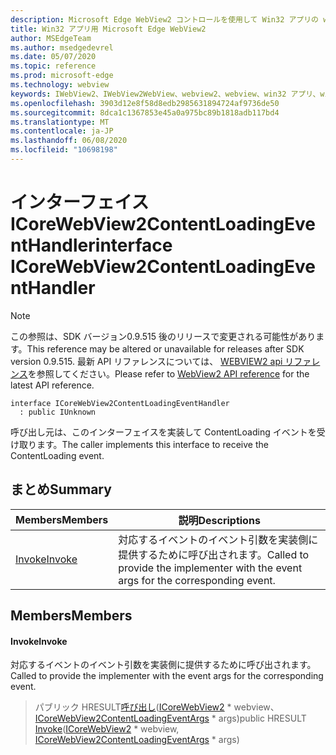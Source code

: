 ```yaml
---
description: Microsoft Edge WebView2 コントロールを使用して Win32 アプリの web コンテンツをホストする
title: Win32 アプリ用 Microsoft Edge WebView2
author: MSEdgeTeam
ms.author: msedgedevrel
ms.date: 05/07/2020
ms.topic: reference
ms.prod: microsoft-edge
ms.technology: webview
keywords: IWebView2、IWebView2WebView、webview2、webview、win32 アプリ、win32、edge、ICoreWebView2、ICoreWebView2Controller、browser control、edge html
ms.openlocfilehash: 3903d12e8f58d8edb2985631894724af9736de50
ms.sourcegitcommit: 8dca1c1367853e45a0a975bc89b1818adb117bd4
ms.translationtype: MT
ms.contentlocale: ja-JP
ms.lasthandoff: 06/08/2020
ms.locfileid: "10698198"
---
```

# <span data-ttu-id="72c9f-104">インターフェイス ICoreWebView2ContentLoadingEventHandler</span><span class="sxs-lookup"><span data-stu-id="72c9f-104">interface ICoreWebView2ContentLoadingEventHandler</span></span> 

> [!NOTE]
> <span data-ttu-id="72c9f-105">この参照は、SDK バージョン0.9.515 後のリリースで変更される可能性があります。</span><span class="sxs-lookup"><span data-stu-id="72c9f-105">This reference may be altered or unavailable for releases after SDK version 0.9.515.</span></span> <span data-ttu-id="72c9f-106">最新 API リファレンスについては、 [WEBVIEW2 api リファレンス](../../../webview2-api-reference.md)を参照してください。</span><span class="sxs-lookup"><span data-stu-id="72c9f-106">Please refer to [WebView2 API reference](../../../webview2-api-reference.md) for the latest API reference.</span></span>

```
interface ICoreWebView2ContentLoadingEventHandler
  : public IUnknown
```

<span data-ttu-id="72c9f-107">呼び出し元は、このインターフェイスを実装して ContentLoading イベントを受け取ります。</span><span class="sxs-lookup"><span data-stu-id="72c9f-107">The caller implements this interface to receive the ContentLoading event.</span></span>

## <span data-ttu-id="72c9f-108">まとめ</span><span class="sxs-lookup"><span data-stu-id="72c9f-108">Summary</span></span>

 <span data-ttu-id="72c9f-109">Members</span><span class="sxs-lookup"><span data-stu-id="72c9f-109">Members</span></span>                        | <span data-ttu-id="72c9f-110">説明</span><span class="sxs-lookup"><span data-stu-id="72c9f-110">Descriptions</span></span>
--------------------------------|---------------------------------------------
[<span data-ttu-id="72c9f-111">Invoke</span><span class="sxs-lookup"><span data-stu-id="72c9f-111">Invoke</span></span>](#invoke) | <span data-ttu-id="72c9f-112">対応するイベントのイベント引数を実装側に提供するために呼び出されます。</span><span class="sxs-lookup"><span data-stu-id="72c9f-112">Called to provide the implementer with the event args for the corresponding event.</span></span>

## <span data-ttu-id="72c9f-113">Members</span><span class="sxs-lookup"><span data-stu-id="72c9f-113">Members</span></span>

#### <span data-ttu-id="72c9f-114">Invoke</span><span class="sxs-lookup"><span data-stu-id="72c9f-114">Invoke</span></span> 

<span data-ttu-id="72c9f-115">対応するイベントのイベント引数を実装側に提供するために呼び出されます。</span><span class="sxs-lookup"><span data-stu-id="72c9f-115">Called to provide the implementer with the event args for the corresponding event.</span></span>

> <span data-ttu-id="72c9f-116">パブリック HRESULT[呼び出し](#invoke)([ICoreWebView2](icorewebview2.md) \* webview、 [ICoreWebView2ContentLoadingEventArgs](icorewebview2contentloadingeventargs.md) \* args)</span><span class="sxs-lookup"><span data-stu-id="72c9f-116">public HRESULT [Invoke](#invoke)([ICoreWebView2](icorewebview2.md) \* webview, [ICoreWebView2ContentLoadingEventArgs](icorewebview2contentloadingeventargs.md) \* args)</span></span>

